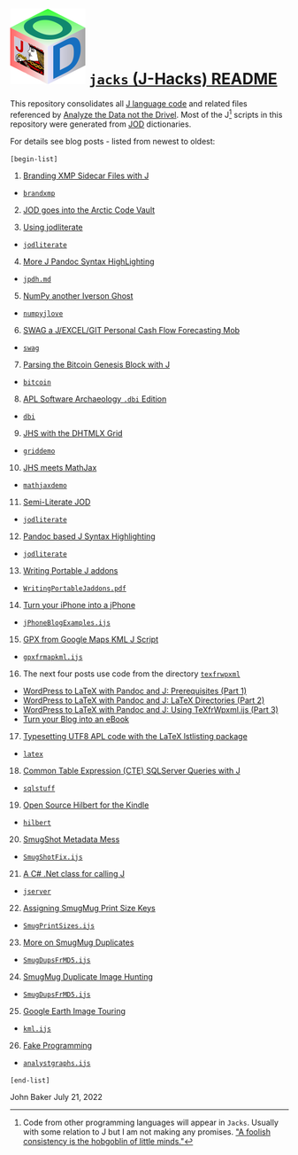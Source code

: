 ![](jacksjodlogotiny.png) [`jacks` (J-Hacks) README](https://analyzethedatanotthedrivel.org/)
==================================================================================================

This repository consolidates all [J language code](http://www.jsoftware.com/) and related files referenced by
[Analyze the Data not the Drivel](https://analyzethedatanotthedrivel.org/). Most of the J[^1]
scripts in this repository were generated from [JOD](https://analyzethedatanotthedrivel.org/the-jod-page/) dictionaries.

For details see blog posts - listed from newest to oldest:

`[begin-list]`

1. [Branding XMP Sidecar Files with J](https://analyzethedatanotthedrivel.org/2022/07/17/branding-xmp-sidecar-files-with-j/)
 * [`brandxmp`](https://github.com/bakerjd99/jacks/tree/master/brandxmp)

2. [JOD goes into the Arctic Code Vault](https://analyzethedatanotthedrivel.org/2020/08/17/jod-goes-into-the-arctic-code-vault/)

3. [Using jodliterate](https://analyzethedatanotthedrivel.org/2020/05/25/using-jodliterate/)
 * [`jodliterate`](https://github.com/bakerjd99/jacks/tree/master/jodliterate)

4. [More J Pandoc Syntax HighLighting](https://analyzethedatanotthedrivel.org/2020/02/19/more-j-pandoc-syntax-highlighting/)
 * [`jpdh.md`](https://github.com/bakerjd99/jacks/tree/master/pandocexamples)

5. [NumPy another Iverson Ghost](https://analyzethedatanotthedrivel.org/2018/03/31/numpy-another-iverson-ghost/)
 * [`numpyjlove`](https://github.com/bakerjd99/jacks/tree/master/numpyjlove)

6. [SWAG a J/EXCEL/GIT Personal Cash Flow Forecasting Mob](https://bakerjd99.wordpress.com/2016/01/10/swag-a-jexcelgit-personal-cash-flow-forecasting-mob/)
 * [`swag`](https://github.com/bakerjd99/jacks/tree/master/swag)

7. [Parsing the Bitcoin Genesis Block with J](http://bakerjd99.wordpress.com/2014/07/03/parsing-the-bitcoin-genesis-block-with-j/)
 * [`bitcoin`](https://github.com/bakerjd99/jacks/tree/master/bitcoin)

8. [APL Software Archaeology `.dbi` Edition](http://bakerjd99.wordpress.com/2013/12/26/apl-software-archaeology-dbi-edition/)
 * [`dbi`](https://github.com/bakerjd99/jacks/tree/master/dbi)

9. [JHS with the DHTMLX Grid](http://bakerjd99.wordpress.com/2012/12/03/jhs-with-the-dhtmlx-grid/)
 * [`griddemo`](https://github.com/bakerjd99/jacks/tree/master/griddemo)

10. [JHS meets MathJax](http://bakerjd99.wordpress.com/2012/11/25/jhs-meets-mathjax/)
 * [`mathjaxdemo`](https://github.com/bakerjd99/jacks/tree/master/mathjaxdemo)

11. [Semi-Literate JOD](http://bakerjd99.wordpress.com/2012/10/01/semi-literate-jod/)
 * [`jodliterate`](https://github.com/bakerjd99/jacks/tree/master/jodliterate)

12. [Pandoc based J Syntax Highlighting](http://bakerjd99.wordpress.com/2012/09/20/pandoc-based-j-syntax-highlighting/)
 * [`jodliterate`](https://github.com/bakerjd99/jacks/tree/master/jodliterate)

13. [Writing Portable J addons](http://bakerjd99.wordpress.com/2012/07/23/writing-portable-j-addons/)
 * [`WritingPortableJaddons.pdf`](https://github.com/bakerjd99/jacks/blob/master/dogpony)

14. [Turn your iPhone into a jPhone](http://bakerjd99.wordpress.com/2012/06/23/turn-your-iphone-into-a-jphone-2/)
 * [`jPhoneBlogExamples.ijs`](https://github.com/bakerjd99/jacks/blob/master/phones/jPhoneBlogExamples.ijs)

15. [GPX from Google Maps KML J Script](http://bakerjd99.wordpress.com/2012/05/16/gpx-from-google-maps-kml-j-script/)
 * [`gpxfrmapkml.ijs`](https://github.com/bakerjd99/jacks/blob/master/geotagged/gpxfrmapkml.ijs)

16. The next four posts use code from the directory [`texfrwpxml`](https://github.com/bakerjd99/jacks/tree/master/texfrwpxml)
 * [WordPress to LaTeX with Pandoc and J: Prerequisites (Part 1)](http://bakerjd99.wordpress.com/2012/02/11/wordpress-to-latex-with-pandoc-and-j-prerequisites-part-1/)
 * [WordPress to LaTeX with Pandoc and J: LaTeX Directories (Part 2)](http://bakerjd99.wordpress.com/2012/02/18/wordpress-to-latex-with-pandoc-and-j-latex-directories-part-2-2/)
 * [WordPress to LaTeX with Pandoc and J: Using TeXfrWpxml.ijs (Part 3)](http://bakerjd99.wordpress.com/2012/02/25/wordpress-to-latex-with-pandoc-and-j-using-texfrwpxml-ijs-part-3/)
 * [Turn your Blog into an eBook](http://bakerjd99.wordpress.com/2012/03/04/turn-your-blog-into-an-ebook/)

17. [Typesetting UTF8 APL code with the LaTeX lstlisting package](http://bakerjd99.wordpress.com/2011/08/15/typesetting-utf8-apl-code-with-the-latex-lstlisting-package/)
  * [`latex`](https://github.com/bakerjd99/jacks/tree/master/latex)

18. [Common Table Expression (CTE) SQLServer Queries with J](http://bakerjd99.wordpress.com/2011/08/13/common-table-expression-cte-sqlserver-queries-with-j/)
  * [`sqlstuff`](https://github.com/bakerjd99/jacks/tree/master/sqlstuff)

19. [Open Source Hilbert for the Kindle](http://bakerjd99.wordpress.com/2011/07/12/open-source-hilbert-for-the-kindle/)
  * [`hilbert`](https://github.com/bakerjd99/jacks/blob/master/hilbert)

20. [SmugShot Metadata Mess](http://bakerjd99.wordpress.com/2011/04/03/smugshot-metadata-mess/)
  * [`SmugShotFix.ijs`](https://github.com/bakerjd99/jacks/blob/master/smugmug/SmugShotFix.ijs)

21. [A C# .Net class for calling J](http://bakerjd99.wordpress.com/2010/05/28/a-c-net-class-for-calling-j/)
  * [`jserver`](https://github.com/bakerjd99/jacks/tree/master/jserver)

22. [Assigning SmugMug Print Size Keys](http://bakerjd99.wordpress.com/2010/02/21/assigning-smugmug-print-size-keys/)
  * [`SmugPrintSizes.ijs`](https://github.com/bakerjd99/jacks/blob/master/smugmug/SmugPrintSizes.ijs)

23. [More on SmugMug Duplicates](http://bakerjd99.wordpress.com/2010/02/11/more-on-smugmug-duplicates/)
  * [`SmugDupsFrMD5.ijs`](https://github.com/bakerjd99/jacks/blob/master/smugmug/SmugDupsFrMD5.ijs)

24. [SmugMug Duplicate Image Hunting](http://bakerjd99.wordpress.com/2010/02/05/smugmug-duplicate-image-hunting/)
  * [`SmugDupsFrMD5.ijs`](https://github.com/bakerjd99/jacks/blob/master/smugmug/SmugDupsFrMD5.ijs)

25. [Google Earth Image Touring](http://bakerjd99.wordpress.com/2009/10/04/google-earth-image-touring/)
  * [`kml.ijs`](https://github.com/bakerjd99/jacks/blob/master/geotagged/kml.ijs)

26. [Fake Programming](http://bakerjd99.wordpress.com/2009/09/09/fake-progamming/)
  * [`analystgraphs.ijs`](https://github.com/bakerjd99/jacks/blob/master/graphviz/analystgraphs.ijs)

`[end-list]`

John Baker
July 21, 2022

[^1]:  Code from other programming languages will appear in `Jacks`. Usually with some relation to J but I am not making 
any promises. ["A foolish consistency is the hobgoblin of little minds."](http://dictionary.reference.com/browse/a-foolish-consistency-is-the-hobgoblin-of-little-minds)
